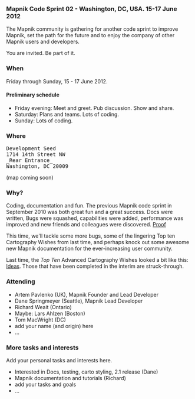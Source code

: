 ### Mapnik Code Sprint 02 - Washington, DC, USA. 15-17 June 2012

The Mapnik community is gathering for another code sprint to improve Mapnik, set the path for the future and to enjoy the company of other Mapnik users and developers.  

You are invited.  Be part of it.

### When

Friday through Sunday, 15 - 17 June 2012.

#### Preliminary schedule

- Friday evening: Meet and greet. Pub discussion.  Show and share.  
- Saturday: Plans and teams.  Lots of coding.
- Sunday: Lots of coding.

### Where

<pre>Development Seed
1714 14th Street NW
_Rear Entrance_
Washington, DC 20009</pre> 
(map coming soon)

### Why?

Coding, documentation and fun.  The previous Mapnik code sprint in September 2010 was both great fun and a great success.  Docs were written, Bugs were squashed, capabilities were added, performance was improved and new friends and colleagues were discovered.  [Proof](https://github.com/mapnik/mapnik/wiki/MapnikCodeSprint_MCS01_Results) 

This time, we'll tackle some more bugs, some of the lingering Top ten Cartography Wishes from last time, and perhaps knock out some awesome new Mapnik documentation for the ever-increasing user community.  

Last time, the *Top Ten* Advanced Cartography Wishes looked a bit like this: [Ideas](Ideas). Those that have been completed in the interim are struck-through. 


### Attending
- Artem Pavlenko (UK), Mapnik Founder and Lead Developer
- Dane Springmeyer (Seattle), Mapnik Lead Developer 
- Richard Weait (Ontario)
- Maybe: Lars Ahlzen (Boston) 
- Tom MacWright (DC)
- add your name (and origin) here
- ...

### More tasks and interests
Add your personal tasks and interests here.
- Interested in Docs, testing, carto styling, 2.1 release (Dane)
- Mapnik documentation and tutorials (Richard)
- add your tasks and goals
- ...